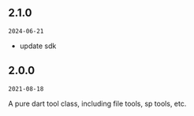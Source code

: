 ## 2.1.0

`2024-06-21`

- update sdk

## 2.0.0

`2021-08-18`

A pure dart tool class, including file tools, sp tools, etc.
